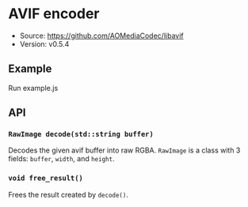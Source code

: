 # AVIF encoder

- Source: <https://github.com/AOMediaCodec/libavif>
- Version: v0.5.4

## Example

Run example.js

## API

### `RawImage decode(std::string buffer)`

Decodes the given avif buffer into raw RGBA. `RawImage` is a class with 3 fields: `buffer`, `width`, and `height`.

### `void free_result()`

Frees the result created by `decode()`.
